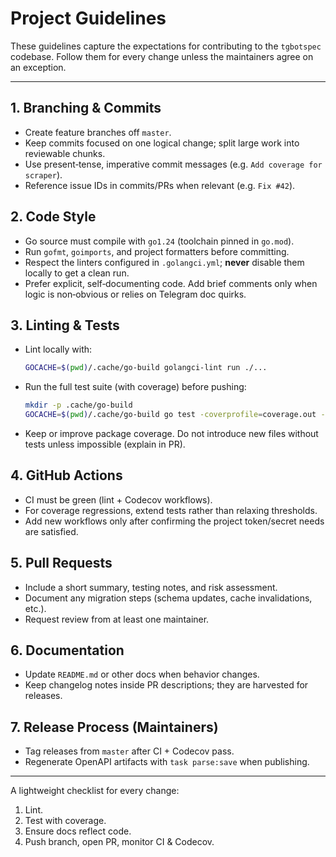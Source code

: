 # Project Guidelines

These guidelines capture the expectations for contributing to the `tgbotspec`
codebase. Follow them for every change unless the maintainers agree on an
exception.

---

## 1. Branching & Commits
- Create feature branches off `master`.
- Keep commits focused on one logical change; split large work into reviewable
  chunks.
- Use present‑tense, imperative commit messages (e.g. `Add coverage for scraper`).
- Reference issue IDs in commits/PRs when relevant (e.g. `Fix #42`).

## 2. Code Style
- Go source must compile with `go1.24` (toolchain pinned in `go.mod`).
- Run `gofmt`, `goimports`, and project formatters before committing.
- Respect the linters configured in `.golangci.yml`; **never** disable them
  locally to get a clean run.
- Prefer explicit, self‑documenting code. Add brief comments only when logic
  is non‑obvious or relies on Telegram doc quirks.

## 3. Linting & Tests
- Lint locally with:
  ```bash
  GOCACHE=$(pwd)/.cache/go-build golangci-lint run ./...
  ```
- Run the full test suite (with coverage) before pushing:
  ```bash
  mkdir -p .cache/go-build
  GOCACHE=$(pwd)/.cache/go-build go test -coverprofile=coverage.out -covermode=atomic ./...
  ```
- Keep or improve package coverage. Do not introduce new files without tests
  unless impossible (explain in PR).

## 4. GitHub Actions
- CI must be green (lint + Codecov workflows).
- For coverage regressions, extend tests rather than relaxing thresholds.
- Add new workflows only after confirming the project token/secret needs are
  satisfied.

## 5. Pull Requests
- Include a short summary, testing notes, and risk assessment.
- Document any migration steps (schema updates, cache invalidations, etc.).
- Request review from at least one maintainer.

## 6. Documentation
- Update `README.md` or other docs when behavior changes.
- Keep changelog notes inside PR descriptions; they are harvested for releases.

## 7. Release Process (Maintainers)
- Tag releases from `master` after CI + Codecov pass.
- Regenerate OpenAPI artifacts with `task parse:save` when publishing.

---

A lightweight checklist for every change:
1. Lint.
2. Test with coverage.
3. Ensure docs reflect code.
4. Push branch, open PR, monitor CI & Codecov.
